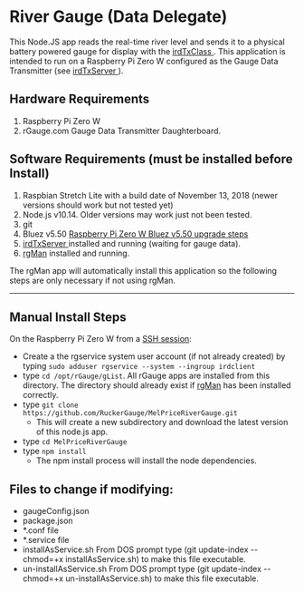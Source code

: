 # River Gauge (Data Delegate)
This Node.JS app reads the real-time river level and sends it to a physical battery powered gauge for display with the [irdTxClass ]( https://github.com/RuckerGauge/irdTxClass).  This application is intended to run on a Raspberry Pi Zero W configured as the Gauge Data Transmitter (see [irdTxServer ]( https://github.com/RuckerGauge/irdTxServer)).   

## Hardware Requirements
1. Raspberry Pi Zero W
1. rGauge.com Gauge Data Transmitter Daughterboard.
## Software Requirements (must be installed before Install)
1. Raspbian Stretch Lite with a build date of November 13, 2018 (newer versions should work but not tested yet)
2. Node.js v10.14. Older versions may work just not been tested. 
3. git
4. Bluez v5.50 [Raspberry Pi Zero W Bluez v5.50 upgrade steps ](https://github.com/RuckerGauge/Raspberry-Pi-Zero-W-Bluez-5.50-upgrade-steps)
5. [irdTxServer ]( https://github.com/RuckerGauge/irdTxServer) installed and running (waiting for gauge data).
6. [rgMan](https://github.com/RuckerGauge/rgMan) installed and running.   

The rgMan app will automatically install this application so the following steps are only necessary if not using rgMan. 

---
## Manual Install Steps
On the Raspberry Pi Zero W from a [SSH session](https://www.raspberrypi.org/magpi/ssh-remote-control-raspberry-pi/):  
* Create a the rgservice system user account (if not already created) by typing `sudo adduser rgservice --system --ingroup irdclient`
* type `cd /opt/rGauge/gList`.  All rGauge apps are installed from this directory.  The directory should already exist if [rgMan](https://github.com/RuckerGauge/rgMan) has been installed correctly.
* type `git clone https://github.com/RuckerGauge/MelPriceRiverGauge.git`
  * This will create a new subdirectory and download the latest version of this node.js app.
* type `cd MelPriceRiverGauge`
* type `npm install`
  * The npm install process will install the node dependencies. 


## Files to change if modifying:
* gaugeConfig.json
* package.json
* *.conf file
* *.service file
* installAsService.sh From DOS prompt type (git update-index --chmod=+x installAsService.sh) to make this file executable.
* un-installAsService.sh From DOS prompt type (git update-index --chmod=+x un-installAsService.sh) to make this file executable.
